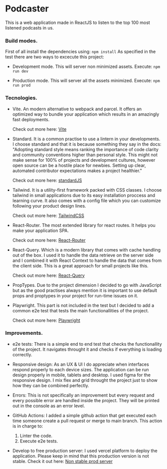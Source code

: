 # Podcaster
This is a web application made in ReactJS to listen to the top 100 most listened podcasts in us.

### Build modes.

First of all install the dependencies using: `npm install`
As specified in the test there are two ways to excecute this project:

  - Development mode.
    This will server non minimized assets. Execute:
    `npm run dev`
  
  - Production mode.
    This will server all the assets minimized. Execute:
    `npm run prod`



### Tecnologies.

- Vite.
  An modern alternative to webpack and parcel. It offers an optimized way to bundle your application which results in an amazingly fast
  deployments.

  Check out more here: [Vite](https://vitejs.dev/)

- Standard. 
  It is a common practise to use a lintern in your developments. I choose standard and that it is because
  something they say in the docs:
  "Adopting standard style means ranking the importance of code clarity and community conventions higher than personal style. This might not make sense for 100% of projects and development cultures, however open source can be a hostile place for newbies. Setting up clear, automated contributor expectations makes a project healthier."

  Check out more here: [standardJS](https://standardjs.com/)

- Tailwind.
  It is a utility-first framework packed with CSS classes. I choose tailwind in small applications due to its easy installation proccess 
  and learning curve. It also comes with a config file which you can customize following your product design lines.

  Check out more here: [TailwindCSS](https://tailwindcss.com/docs/installation)

- React-Router.
  The most extended library for react routes. It helps you make your application SPA.

  Check out more here: [React-Router](https://reactrouter.com/en/main/start/overview)

- React-Query.
  Which is a modern library that comes with cache handling out of the box. I used it to handle the data retrieve on the server side and I
  combined it with React Context to handle the data that comes from the client side. This is a great approach for small projects like this.

  Check out more here: [React-Query](https://tanstack.com/query/v4/?from=reactQueryV3&original=https://react-query-v3.tanstack.com/)

- PropTypes.
  Due to the project dimension I decided to go with JavaScript but as the good practises always mention it is important to use default props and proptypes in your project for run-time issues on it.

- Playwright.
  This part is not included in the test but I decided to add a common e2e test that tests the main functionallities of the project.

  Check out more here: [Playwright](https://playwright.dev/docs/intro)


### Improvements.

- e2e tests: There is a simple end to end test that checks the functionallity of the project.
  It navigates throught it and checks if everything is loading correctly.

- Responsive design: As an UX & UI I do appreciate when interfaces respond properly to each device sizes.
  The application can be run design properly in mobile, tablets and desktop.
  I used figma for the responsive design. I mix flex and grid throught the project just to show how they can 
  be combined perfectly.

- Errors: This is not specifically an improvement but every request and every possible error are handled inside the project. They will be printed out in the console as an error level.

- GitHub Actions: I added a simple github action that get executed each time someone create a pull request or merge to main branch.
This action is in charge to:
  1. Linter the code.
  2. Execute e2e tests.

- Develop to free production server: I used vercel platform to deploy the application. Please keep in mind that this production version is not stable.
  Check it out here: [Non stable prod server](https://podcaster-ten.vercel.app/)